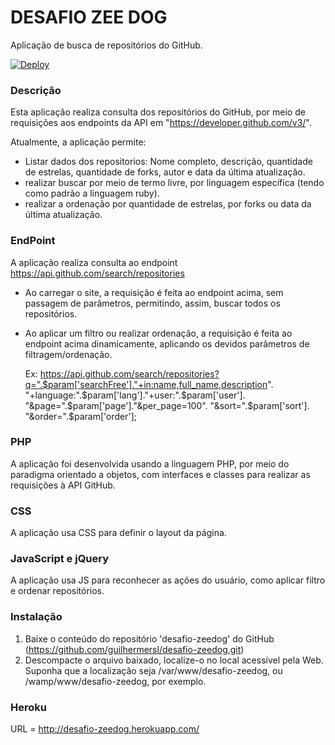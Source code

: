 # DESAFIO ZEE DOG

Aplicação de busca de repositórios do GitHub.


[![Deploy](https://www.herokucdn.com/deploy/button.svg)](http://desafio-zeedog.herokuapp.com/)


### Descrição

Esta aplicação realiza consulta dos repositórios do GitHub, por meio de requisições aos endpoints da API em "https://developer.github.com/v3/".

Atualmente, a aplicação permite:
*   Listar dados dos repositorios: Nome completo, descrição, quantidade de estrelas, quantidade de forks, autor e data da última atualização.
*   realizar buscar por meio de termo livre, por linguagem específica (tendo como padrão a linguagem ruby).
*   realizar a ordenação por quantidade de estrelas, por forks ou data da última atualização.

### EndPoint
A aplicação realiza consulta ao endpoint https://api.github.com/search/repositories

*   Ao carregar o site, a requisição é feita ao endpoint acima, sem passagem de parâmetros, permitindo, assim, buscar todos os repositórios.
*   Ao aplicar um filtro ou realizar ordenação, a requisição é feita ao endpoint acima dinamicamente, aplicando os devidos parâmetros de filtragem/ordenação.
      
      Ex: https://api.github.com/search/repositories?q=".$param['searchFree']."+in:name,full_name,description".
				  "+language:".$param['lang']."+user:".$param['user'].
				  "&page=".$param['page']."&per_page=100".
				  "&sort=".$param['sort'].
          			  "&order=".$param['order'];

### PHP
A aplicação foi desenvolvida usando a linguagem PHP, por meio do paradigma orientado a objetos, com interfaces e classes para realizar as requisições à API GitHub.


### CSS

A aplicação usa CSS para definir o layout da página.


### JavaScript e jQuery

A aplicação usa JS para reconhecer as ações do usuário, como aplicar filtro e ordenar repositórios.


### Instalação

1. Baixe o conteúdo do repositório 'desafio-zeedog' do GitHub (https://github.com/guilhermersl/desafio-zeedog.git)
2. Descompacte o arquivo baixado, localize-o no local acessível pela Web. Suponha que a localização seja /var/www/desafio-zeedog, ou /wamp/www/desafio-zeedog, por exemplo.


### Heroku

URL = http://desafio-zeedog.herokuapp.com/
